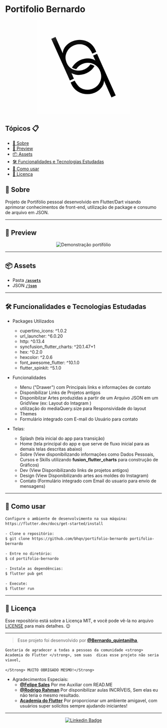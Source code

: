 # Portifolio Bernardo
<p align="center">
    <img src="model/images/logoo.png" width="300" alt="Logo"/>
</p>


<h2>Tópicos 📋</h2>

   <p>

   - [📖 Sobre](#-sobre)
   - [📱 Preview](#-preview)
   - [📦 Assets](#-assets)
   - [🛠️ Funcionalidades e Tecnologias Estudadas](#%EF%B8%8F-funcionalidades-e-tecnologias-estudadas)
   - [🤔 Como usar](#-como-usar)
   - [📝 Licença](#-licença)

   </p>
   
   <h2>📖 Sobre</h2>

<p>
  Projeto de Portifólio pessoal desenvolvido em Flutter/Dart visando aprimorar conhecimentos de front-end, utilização de package e consumo de arquivo em JSON.
</p>

---


<h2>📱 Preview</h2>

   <p align="center">
      <img src="raw/giftela.gif" width="400" alt="Demonstração portifólio">
   </p>

---

<h2>📦 Assets</h2>


- Pasta <a href="https://github.com/bhqn/portifolio-bernardo/tree/FixForBug/model/images">**`/assets`**</a>
- JSON  <a href="https://github.com/bhqn/portifolio-bernardo/tree/FixForBug/lib/pages/designpage">**`/json`**</a>


---   

<h2>🛠️ Funcionalidades e Tecnologias Estudadas</h2>
    
 - Packages Utilizados
    - cupertino_icons: ^1.0.2 
    - url_launcher: ^6.0.20
    - http: ^0.13.4
    - syncfusion_flutter_charts: ^20.1.47+1
    - hex: ^0.2.0
    - hexcolor: ^2.0.6
    - font_awesome_flutter: ^10.1.0
    - flutter_spinkit: ^5.1.0
    
    

- Funcionalidades
    - Menu ("Drawer") com Principais links e informações de contato
    - Disponibilizar Links de Projetos antigos
    - Disponibilzar Artes produzidas a partir de um Arquivo JSON em um GridView (ex: Layout do Intagram )
    - utilização do mediaQuery.size para Responsividade do layout
    - Themes
    - Formulário integrado com E-mail do Usuário para contato

- Telas: 
    - Splash (tela inicial do app para transição)
    - Home (tela principal do app e que serve de fluxo inicial para as demais telas descritas abaixo)
    - Sobre (View disponibilizando informações como Dados Pessoais, Cursos e Skills utilizando <strong>fusion_flutter_charts</strong> para construção de Gráficos)
    - Dev (View Disponibilizando links de projetos antigos)
    - Design (View Disponibilizando artes aos moldes do Instagram)
    - Contato (Formulário integrado com Email do usuario para envio de mensagens) 
   </p>

---

<h2>🤔 Como usar</h2>

   ```
   Configure o ambiente de desenvolvimento na sua máquina:
   https://flutter.dev/docs/get-started/install

   - Clone o repositório:
   $ git clone https://github.com/bhqn/portifolio-bernardo portifolio-bernardo

   - Entre no diretório:
   $ cd portifolio-bernardo

   - Instale as dependências:
   $ flutter pub get

   - Execute:
   $ flutter run
   ```

---

<h2>📝 Licença</h2>

<p>
   Esse repositório está sobre a Licença MIT, e você pode vê-la no arquivo <a href="https://github.com/felipecastrosales/app_filmes/blob/master/LICENSE">LICENSE</a> para mais detalhes. 😉
</p>

---

   >Esse projeto foi desenvolvido por **[@Bernardo_quintanilha](https://www.linkedin.com/in/bernardo-quintanilha-0baa84a4/)**, 
   
    Gostaria de agradecer a todas a pessoas da comunidade <strong> Academia do Flutter </strong>, sem suas  dicas esse projeto não seria viavel,
    
    </Strong> MUITO OBRIGADO MESMO!</Strong>
   
 - Agradecimentos Especiais:
      - **[@Felipe Sales](https://www.linkedin.com/in/felipecastrosales/)** Por me Auxiliar com READ.ME
      - **[@Rodrigo Rahman](https://br.linkedin.com/in/rodrigo-rahman)** Por disponibilizar aulas INCRÍVEIS, Sem elas eu não teria o mesmo resultado.
      - **[Academia do Flutter](https://hotmart.com/product/academia-do-flutter/O24924684W)** Por proporcionar um ambiente amigavel, com usuários super solícitos sempre ajudando iniciantes!
   
   

---

   <div align="center">

   [![Linkedin Badge](https://img.shields.io/badge/-Felipe%20Sales-292929?style=flat-square&logo=Linkedin&logoColor=white&link=https://www.linkedin.com/in/bernardo-quintanilha-0baa84a4/)](https://www.linkedin.com/in/bernardo-quintanilha-0baa84a4/)

   </div>


